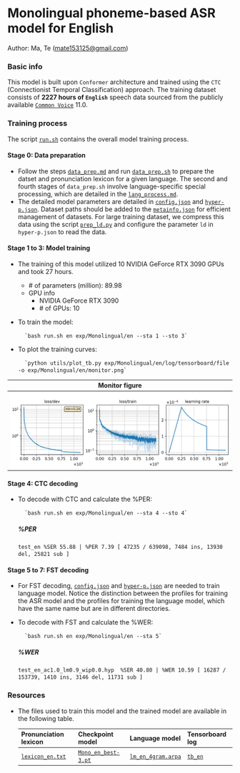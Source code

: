 # Monolingual phoneme-based ASR model for English
Author: Ma, Te (mate153125@gmail.com)
### Basic info

This model is built upon `Conformer` architecture and trained using the `CTC` (Connectionist Temporal Classification) approach. The training dataset consists of __2227 hours of `English`__ speech data sourced from the publicly available [`Common Voice`](https://commonvoice.mozilla.org/) 11.0.



### Training process

The script [`run.sh`](../../../run.sh) contains the overall model training process.

#### Stage 0: Data preparation
* Follow the steps [`data_prep.md`](../../../local/data_prep.md) and run [`data_prep.sh`](../../../local/data_prep.sh) to prepare the datset and pronunciation lexicon for a given language. The second and fourth stages of `data_prep.sh` involve language-specific special processing, which are detailed in the [`lang_process.md`](../../../lang-process/en/lang_process.md). 
* The detailed model parameters are detailed in [`config.json`](config.json) and [`hyper-p.json`](hyper-p.json). Dataset paths should be added to the [`metainfo.json`](../../../data/metainfo.json) for efficient management of datasets. For large training dataset, we compress this data using the script [`prep_ld.py`](../../../local/tools/prep_ld.py) and configure the parameter `ld` in `hyper-p.json` to read the data.

#### Stage 1 to 3: Model training
* The training of this model utilized 10 NVIDIA GeForce RTX 3090 GPUs and took 27 hours.
    * \# of parameters (million): 89.98
    * GPU info
        * NVIDIA GeForce RTX 3090
        * \# of GPUs: 10
        
* To train the model:

        `bash run.sh en exp/Monolingual/en --sta 1 --sto 3`
* To plot the training curves:

        `python utils/plot_tb.py exp/Monolingual/en/log/tensorboard/file -o exp/Monolingual/en/monitor.png`

|     Monitor figure    |
|:-----------------------:|
|![tb-plot](./monitor.png)|

#### Stage 4: CTC decoding
* To decode with CTC and calculate the %PER:

        `bash run.sh en exp/Monolingual/en --sta 4 --sto 4`

    ##### %PER
    ```
    test_en %SER 55.88 | %PER 7.39 [ 47235 / 639098, 7484 ins, 13930 del, 25821 sub ]
    ```

#### Stage 5 to 7: FST decoding
* For FST decoding, [`config.json`](./lm/config.json) and [`hyper-p.json`](./lm/hyper-p.json) are needed to train language model. Notice the distinction between the profiles for training the ASR model and the profiles for training the language model, which have the same name but are in different directories.
* To decode with FST and calculate the %WER:

        `bash run.sh en exp/Monolingual/en --sta 5`

    ##### %WER
    ```
    test_en_ac1.0_lm0.9_wip0.0.hyp  %SER 40.80 | %WER 10.59 [ 16287 / 153739, 1410 ins, 3146 del, 11731 sub ]
    ```
### Resources
* The files used to train this model and the trained model are available in the following table. 

    | Pronunciation lexicon | Checkpoint model | Language model | Tensorboard log |
    | ----------- | ----------- | ----------- | ----------- |
    | [`lexicon_en.txt`](https://cat-ckpt.oss-cn-beijing.aliyuncs.com/cat-multilingual/cv-lang10/dict/en/lexicon_en.txt) | [`Mono_en_best-3.pt`](https://cat-ckpt.oss-cn-beijing.aliyuncs.com/cat-multilingual/cv-lang10/exp/en/Mono_en_best-3.pt) | [`lm_en_4gram.arpa`](https://cat-ckpt.oss-cn-beijing.aliyuncs.com/cat-multilingual/cv-lang10/exp/en/lm_en_4gram.arpa) | [`tb_en`](https://cat-ckpt.oss-cn-beijing.aliyuncs.com/cat-multilingual/cv-lang10/exp/en/tb_log_en.tar.gz) |
